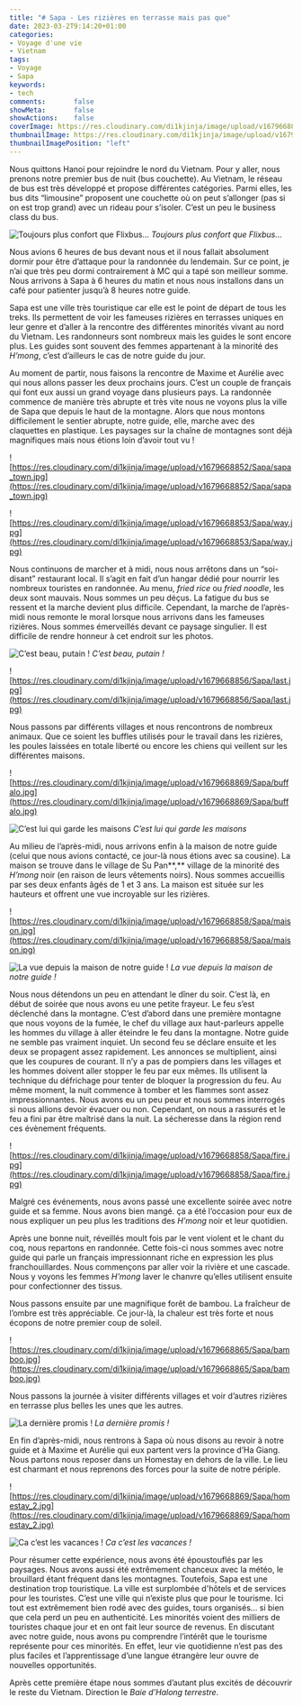 ```yaml
---
title: "# Sapa - Les rizières en terrasse mais pas que"
date: 2023-03-2T9:14:20+01:00
categories:
- Voyage d'une vie
- Vietnam
tags:
- Voyage
- Sapa
keywords:
- tech
comments:       false
showMeta:       false
showActions:    false
coverImage: https://res.cloudinary.com/di1kjinja/image/upload/v1679668857/Sapa/first_riziere.jpg
thumbnailImage: https://res.cloudinary.com/di1kjinja/image/upload/v1679668857/Sapa/first_riziere.jpg
thumbnailImagePosition: "left"
---
```


Nous quittons Hanoi pour rejoindre le nord du Vietnam. Pour y aller, nous prenons notre premier bus de nuit (bus couchette). Au Vietnam, le réseau de bus est très développé et propose différentes catégories. Parmi elles, les bus dits “limousine” proposent une couchette où on peut s’allonger (pas si on est trop grand) avec un rideau pour s’isoler. C’est un peu le business class du bus. 

![****Toujours plus confort que Flixbus…****](https://res.cloudinary.com/di1kjinja/image/upload/v1679668851/Sapa/bus_limousine.jpg)
*Toujours plus confort que Flixbus…*

Nous avions 6 heures de bus devant nous et il nous fallait absolument dormir pour être d’attaque pour la randonnée du lendemain. Sur ce point, je n’ai que très peu dormi contrairement à MC qui a tapé son meilleur somme. Nous arrivons à Sapa à 6 heures du matin et nous nous installons dans un café pour patienter jusqu’à 8 heures notre guide. 

Sapa est une ville très touristique car elle est le point de départ de tous les treks. Ils permettent de voir les fameuses rizières en terrasses uniques en leur genre et d’aller à la rencontre des différentes minorités vivant au nord du Vietnam. Les randonneurs sont nombreux mais les guides le sont encore plus. Les guides sont souvent des femmes appartenant à la minorité des *H’mong*, c’est d’ailleurs le cas de notre guide du jour. 

Au moment de partir, nous faisons la rencontre de Maxime et Aurélie avec qui nous allons passer les deux prochains jours. C’est un couple de français qui font eux aussi un grand voyage dans plusieurs pays. La randonnée commence de manière très abrupte et très vite nous ne voyons plus la ville de Sapa que depuis le haut de la montagne. Alors que nous montons difficilement le sentier abrupte, notre guide, elle, marche avec des claquettes en plastique. Les paysages sur la chaîne de montagnes sont déjà magnifiques mais nous étions loin d’avoir tout vu !

![https://res.cloudinary.com/di1kjinja/image/upload/v1679668852/Sapa/sapa_town.jpg](https://res.cloudinary.com/di1kjinja/image/upload/v1679668852/Sapa/sapa_town.jpg)

![https://res.cloudinary.com/di1kjinja/image/upload/v1679668853/Sapa/way.jpg](https://res.cloudinary.com/di1kjinja/image/upload/v1679668853/Sapa/way.jpg)

Nous continuons de marcher et à midi, nous nous arrêtons dans un “soi-disant” restaurant local. Il s’agit en fait d’un hangar dédié pour nourrir les nombreux touristes en randonnée. Au menu, *fried rice* ou *fried noodle*, les deux sont mauvais. Nous sommes un peu déçus. La fatigue du bus se ressent et la marche devient plus difficile. Cependant, la marche de l’après-midi nous remonte le moral lorsque nous arrivons dans les fameuses rizières. Nous sommes émerveillés devant ce paysage singulier. Il est difficile de rendre honneur à cet endroit sur les photos. 

![************C’est beau, putain !************](https://res.cloudinary.com/di1kjinja/image/upload/v1679668857/Sapa/first_riziere.jpg)
*C’est beau, putain !*

![https://res.cloudinary.com/di1kjinja/image/upload/v1679668856/Sapa/last.jpg](https://res.cloudinary.com/di1kjinja/image/upload/v1679668856/Sapa/last.jpg)

Nous passons par différents villages et nous rencontrons de nombreux animaux. Que ce soient les buffles utilisés pour le travail dans les rizières, les poules laissées en totale liberté ou encore les chiens qui veillent sur les différentes maisons. 

![https://res.cloudinary.com/di1kjinja/image/upload/v1679668869/Sapa/buffalo.jpg](https://res.cloudinary.com/di1kjinja/image/upload/v1679668869/Sapa/buffalo.jpg)

![********************************C’est lui qui garde les maisons********************************](https://res.cloudinary.com/di1kjinja/image/upload/v1679669808/Sapa/dog_mini.jpg)
*C’est lui qui garde les maisons*

Au milieu de l’après-midi, nous arrivons enfin à la maison de notre guide (celui que nous avions contacté, ce jour-là nous étions avec sa cousine). La maison se trouve dans le village de Su Pan**,** village de la minorité des *H’mong* noir (en raison de leurs vêtements noirs). Nous sommes accueillis par ses deux enfants âgés de 1 et 3 ans. La maison est située sur les hauteurs et offrent une vue incroyable sur les rizières. 

![https://res.cloudinary.com/di1kjinja/image/upload/v1679668858/Sapa/maison.jpg](https://res.cloudinary.com/di1kjinja/image/upload/v1679668858/Sapa/maison.jpg)

![***********La vue depuis la maison de notre guide !***********](https://res.cloudinary.com/di1kjinja/image/upload/v1679668859/Sapa/homestay_view.jpg)
*La vue depuis la maison de notre guide !*

Nous nous détendons un peu en attendant le dîner du soir. C’est là, en début de soirée que nous avons eu une petite frayeur. Le feu s’est déclenché dans la montagne. C’est d’abord dans une première montagne que nous voyons de la fumée, le chef du village aux haut-parleurs appelle les hommes du village à aller éteindre le feu dans la montagne. Notre guide ne semble pas vraiment inquiet. Un second feu se déclare ensuite et les deux se propagent assez rapidement. Les annonces se multiplient, ainsi que les coupures de courant. Il n’y a pas de pompiers dans les villages et les hommes doivent aller stopper le feu par eux mêmes. Ils utilisent la technique du défrichage pour tenter de bloquer la progression du feu. Au même moment, la nuit commence à tomber et les flammes sont assez impressionnantes. Nous avons eu un peu peur et nous sommes interrogés si nous allions devoir évacuer ou non. Cependant, on nous a rassurés et le feu a fini par être maîtrisé dans la nuit. La sécheresse dans la région rend ces évènement fréquents.

![https://res.cloudinary.com/di1kjinja/image/upload/v1679668858/Sapa/fire.jpg](https://res.cloudinary.com/di1kjinja/image/upload/v1679668858/Sapa/fire.jpg)

Malgré ces événements, nous avons passé une excellente soirée avec notre guide et sa femme. Nous avons bien mangé. ça a été l’occasion pour eux de nous expliquer un peu plus les traditions des *H’mong* noir et leur quotidien. 

Après une bonne nuit, réveillés moult fois par le vent violent et le chant du coq, nous repartons en randonnée. Cette fois-ci nous sommes avec notre guide qui parle un français impressionnant riche en expression les plus franchouillardes. Nous commençons par aller voir la rivière et une cascade. Nous y voyons les femmes *H’mong* laver le chanvre qu’elles utilisent ensuite pour confectionner des tissus.

Nous passons ensuite par une magnifique forêt de bambou. La fraîcheur de l’ombre est très appréciable. Ce jour-là, la chaleur est très forte et nous écopons de notre premier coup de soleil.

 

![https://res.cloudinary.com/di1kjinja/image/upload/v1679668865/Sapa/bamboo.jpg](https://res.cloudinary.com/di1kjinja/image/upload/v1679668865/Sapa/bamboo.jpg)

Nous passons la journée à visiter différents villages et voir d’autres rizières en terrasse plus belles les unes que les autres. 

![*La dernière promis !*](https://res.cloudinary.com/di1kjinja/image/upload/v1679669939/Sapa/riziere_turquoise.jpg)
*La dernière promis !*

En fin d’après-midi, nous rentrons à Sapa où nous disons au revoir à notre guide et à Maxime et Aurélie qui eux partent vers la province d’Ha Giang. Nous partons nous reposer dans un Homestay en dehors de la ville. Le lieu est charmant et nous reprenons des forces pour la suite de notre périple. 

![https://res.cloudinary.com/di1kjinja/image/upload/v1679668869/Sapa/homestay_2.jpg](https://res.cloudinary.com/di1kjinja/image/upload/v1679668869/Sapa/homestay_2.jpg)

![*Ca c’est les vacances !*](https://res.cloudinary.com/di1kjinja/image/upload/v1679668866/Sapa/hamac_time.jpg)
*Ca c’est les vacances !*

Pour résumer cette expérience, nous avons été époustouflés par les paysages. Nous avons aussi été extrêmement chanceux avec la météo, le brouillard étant fréquent dans les montagnes. Toutefois, Sapa est une destination trop touristique. La ville est surplombée d'hôtels et de services pour les touristes. C’est une ville qui n’existe plus que pour le tourisme. Ici tout est extrêmement bien rodé avec des guides, tours organisés… si bien que cela perd un peu en authenticité. Les minorités voient des milliers de touristes chaque jour et en ont fait leur source de revenus. En discutant avec notre guide, nous avons pu comprendre l’intérêt que le tourisme représente pour ces minorités. En effet, leur vie quotidienne n’est pas des plus faciles et l’apprentissage d’une langue étrangère leur ouvre de nouvelles opportunités. 

Après cette première étape nous sommes d’autant plus excités de découvrir le reste du Vietnam. Direction le *Baie d’Halong terrestre*.

